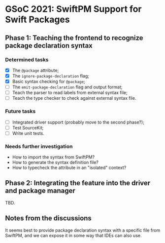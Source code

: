 # GSoC 2021: SwiftPM Support for Swift Packages

## Phase 1: Teaching the frontend to recognize package declaration syntax

### Determined tasks

- [x] The `@package` attribute;
- [x] The `ignore-package-declaration` flag;
- [x] Basic syntax checking for `@package`;
- [ ] The `emit-package-declaration` flag and output format;
- [ ] Teach the parser to read labels from external syntax file;
- [ ] Teach the type checker to check against external syntax file.

### Future tasks

- [ ] Integrated driver support (probably move to the second phase?);
- [ ] Test SourceKit;
- [ ] Write unit tests.

### Needs further investigation

- How to import the syntax from SwiftPM?
- How to generate the syntax definition file?
- How to typecheck the attribute in an "isolated" context?

## Phase 2: Integrating the feature into the driver and package manager

TBD.

## Notes from the discussions

It seems best to provide package declaration syntax with a specific file from
SwiftPM, and we can expose it in some way that IDEs can also use.
